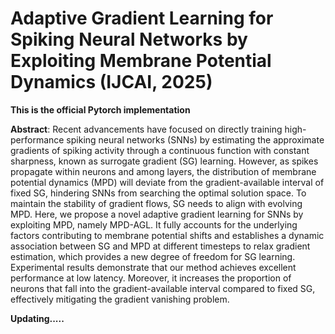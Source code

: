 # Adaptive Gradient Learning for Spiking Neural Networks by Exploiting Membrane Potential Dynamics (IJCAI, 2025)

**This is the official Pytorch implementation**

**Abstract**: Recent advancements have focused on directly training high-performance spiking neural networks (SNNs) by estimating the approximate gradients of spiking activity through a continuous function with constant sharpness, known as surrogate gradient (SG) learning. However, as spikes propagate within neurons and among layers, the distribution of membrane potential dynamics (MPD) will deviate from the gradient-available interval of fixed SG, hindering SNNs from searching the optimal solution space. To maintain the stability of gradient flows, SG needs to align with evolving MPD. Here, we propose a novel adaptive gradient learning for SNNs by exploiting MPD, namely MPD-AGL. It fully accounts for the underlying factors contributing to membrane potential shifts and establishes a dynamic association between SG and MPD at different timesteps to relax gradient estimation, which provides a new degree of freedom for SG learning. Experimental results demonstrate that our method achieves excellent performance at low latency. Moreover, it increases the proportion of neurons that fall into the gradient-available interval compared to fixed SG, effectively mitigating the gradient vanishing problem.

**Updating.....**
